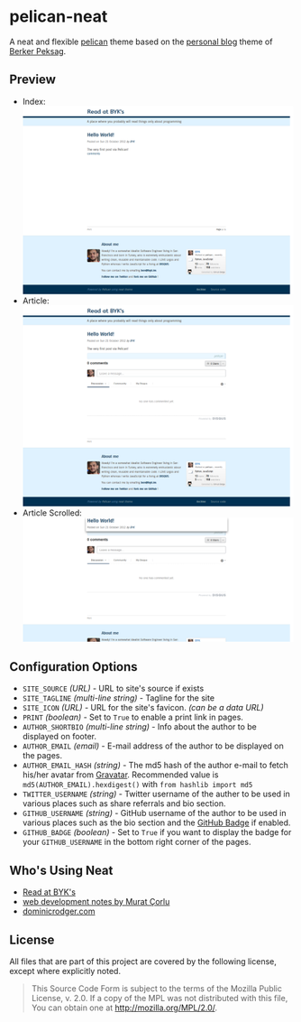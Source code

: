 pelican-neat
============

A neat and flexible [pelican](http://docs.getpelican.com) theme based
on the [personal blog](https://github.com/berkerpeksag/berkerpeksag) 
theme of [Berker Peksag](http://twitter.com/berkerpeksag).

Preview
-------

  - Index:
    ![index screenshot](https://github.com/BYK/pelican-neat/raw/master/screenshots/index.png)
  - Article:
    ![article screenshot](https://github.com/BYK/pelican-neat/raw/master/screenshots/article.png)
  - Article Scrolled:
    ![index screenshot](https://github.com/BYK/pelican-neat/raw/master/screenshots/article-scroll.png)

Configuration Options
---------------------

  - `SITE_SOURCE` _(URL)_ - URL to site's source if exists
  - `SITE_TAGLINE` _(multi-line string)_ - Tagline for the site
  - `SITE_ICON` _(URL)_ - URL for the site's favicon. _(can be a data URL)_
  - `PRINT` _(boolean)_ - Set to `True` to enable a print link in pages.
  - `AUTHOR_SHORTBIO` _(multi-line string)_ - Info about the author to be
    displayed on footer.
  - `AUTHOR_EMAIL` _(email)_ - E-mail address of the author to be displayed on
    the pages.
  - `AUTHOR_EMAIL_HASH` _(string)_ - The md5 hash of the author e-mail to fetch
    his/her avatar from [Gravatar](http://gravatar.com). Recommended value is
    `md5(AUTHOR_EMAIL).hexdigest()` with `from hashlib import md5`
  - `TWITTER_USERNAME` _(string)_ - Twitter username of the auther to be used
    in various places such as share referrals and bio section.
  - `GITHUB_USERNAME` _(string)_ - GitHub username of the author to be used in
    various places such as the bio section and the
    [GitHub Badge](http://githubbadge.appspot.com) if enabled.
  - `GITHUB_BADGE` _(boolean)_ - Set to `True` if you want to display the badge
    for your `GITHUB_USERNAME` in the bottom right corner of the pages.

Who's Using Neat
----------------

  - [Read at BYK's](http://read.byk.im)
  - [web development notes by Murat Çorlu](http://muratcorlu.com/)
  - [dominicrodger.com](http://dominicrodger.com)

License
-------

All files that are part of this project are covered by the following license,
except where explicitly noted.

> This Source Code Form is subject to the terms of the Mozilla Public
> License, v. 2.0. If a copy of the MPL was not distributed with this
> file, You can obtain one at http://mozilla.org/MPL/2.0/.
